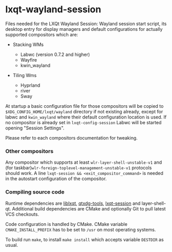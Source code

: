 # lxqt-wayland-session
Files needed for the LXQt Wayland Session: Wayland session start script, its desktop entry for
display managers and default configurations for actually supported compositors which are:

* Stacking WMs
    * Labwc (version 0.7.2 and higher)
    * Wayfire
    * kwin_wayland
  
* Tiling Wms
    * Hyprland
    * river
    * Sway
  
At startup a basic configuration file for those compositors will be copied to `$XDG_CONFIG_HOME/lxqt/wayland` directory
if not existing already, except for labwc and `kwin_wayland` where their default configuration location is used.
If no compositor is already set in `lxqt-config-session` Labwc will be started opening "Session Settings".

Please refer to each compositors documentation for tweaking.

### Other compositors

Any compositor  which supports at least `wlr-layer-shell-unstable-v1` and (for taskbar)`wlr-foreign-toplevel-management-unstable-v1` protocols should work.
A line `lxqt-session && <exit_compositor_command>` is needed in the autostart configuration of the compositor.

### Compiling source code

Runtime dependencies are [liblxqt](https://github.com/lxqt/liblxqt), [qtxdg-tools](https://github.com/lxqt/qtxdg-tools),
[lxqt-session](https://github.com/lxqt/lxqt-session) and layer-shell-qt.
Additional build dependencies are CMake and optionally Git to pull latest VCS checkouts.

Code configuration is handled by CMake. CMake variable `CMAKE_INSTALL_PREFIX` has to be set
to `/usr` on most operating systems.  

To build run `make`, to install `make install` which accepts variable `DESTDIR` as usual.



